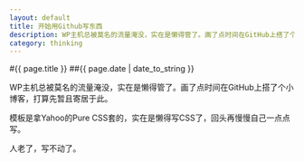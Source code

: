 ```yaml
---
layout: default
title: 开始用Github写东西
description: WP主机总被莫名的流量淹没，实在是懒得管了。画了点时间在GitHub上搭了个小博客，打算先暂且寄居于此。
category: thinking
---
```


#{{ page.title }}
##{{ page.date | date_to_string }}

WP主机总被莫名的流量淹没，实在是懒得管了。画了点时间在GitHub上搭了个小博客，打算先暂且寄居于此。

模板是拿Yahoo的Pure CSS套的，实在是懒得写CSS了，回头再慢慢自己一点点写。

人老了，写不动了。